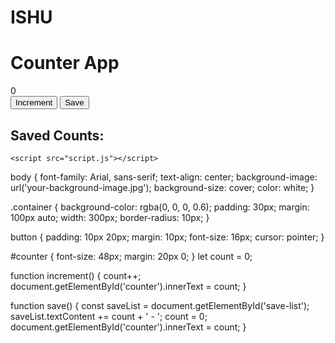 # ISHU
<!DOCTYPE html>
<html lang="en">
<head>
    <meta charset="UTF-8">
    <title>Counter App</title>
    <link rel="stylesheet" href="style.css">
</head>
<body>
    <div class="container">
        <h1>Counter App</h1>
        <div id="counter">0</div>
        <button onclick="increment()">Increment</button>
        <button onclick="save()">Save</button>
        <div id="saved-counts">
            <h2>Saved Counts:</h2>
            <p id="save-list"></p>
        </div>
    </div>

    <script src="script.js"></script>
</body>
</html>
body {
    font-family: Arial, sans-serif;
    text-align: center;
    background-image: url('your-background-image.jpg');
    background-size: cover;
    color: white;
}

.container {
    background-color: rgba(0, 0, 0, 0.6);
    padding: 30px;
    margin: 100px auto;
    width: 300px;
    border-radius: 10px;
}

button {
    padding: 10px 20px;
    margin: 10px;
    font-size: 16px;
    cursor: pointer;
}

#counter {
    font-size: 48px;
    margin: 20px 0;
}
let count = 0;

function increment() {
    count++;
    document.getElementById('counter').innerText = count;
}

function save() {
    const saveList = document.getElementById('save-list');
    saveList.textContent += count + ' - ';
    count = 0;
    document.getElementById('counter').innerText = count;
}
